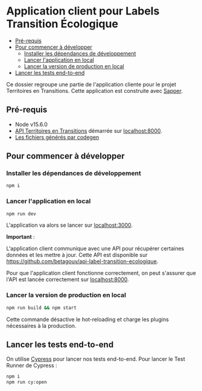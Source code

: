 # Application client pour Labels Transition Écologique

- [Pré-requis](#pré-requis)
- [Pour commencer à développer](#pour-commencer-à-développer)
    - [Installer les dépendances de
      développement](#installer-les-dépendances-de-développement)
    - [Lancer l'application en local](#lancer-l-application-en-local)
    - [Lancer la version de production en local](#lancer-la-version-de-production-en-local)
- [Lancer les tests end-to-end](#lancer-les-tests-end-to-end)

Ce dossier regroupe une partie de l'application cliente pour le projet
Territoires en Transitions. Cette application est construite avec
[Sapper](https://sapper.svelte.dev/).

## Pré-requis

- Node v15.6.0
- [API Territoires en Transitions](https://github.com/betagouv/api-label-transition-ecologique)
  démarrée sur [localhost:8000](http://localhost:8000).
- [Les fichiers générés par codegen](codegen#le-générateur-de-code)

## Pour commencer à développer

### Installer les dépendances de développement

```sh
npm i
```

### Lancer l'application en local

```sh
npm run dev
```

L'application va alors se lancer sur [localhost:3000](http://localhost:3000).

**Important** :

L'application client communique avec une API pour récupérer certaines données et les mettre à jour. Cette API est
disponible sur https://github.com/betagouv/api-label-transition-ecologique.

Pour que l'application client fonctionne correctement, on peut s'assurer que l'API est lancée correctement sur
[localhost:8000](http://localhost:8000).

### Lancer la version de production en local

```sh
npm run build && npm start
```
Cette commande désactive le hot-reloading et charge les plugins nécessaires à la production.

## Lancer les tests end-to-end

On utilise [Cypress](https://www.cypress.io/) pour lancer nos tests end-to-end.
Pour lancer le Test Runner de Cypress :
```sh
npm i
npm run cy:open
```
